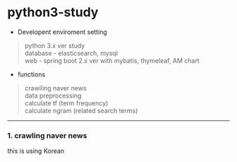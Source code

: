 # python3-study
- Developent enviroment setting

> python 3.x ver study   
> database - elasticsearch, mysql   
> web - spring boot 2.x ver with mybatis, thymeleaf, AM chart   
   
- functions
> crawiling naver news   
> data preprocessing    
> calculate tf (term frequency)   
> calculate ngram (related search terms)  
   
***
### 1. crawling naver news
this is using Korean   
